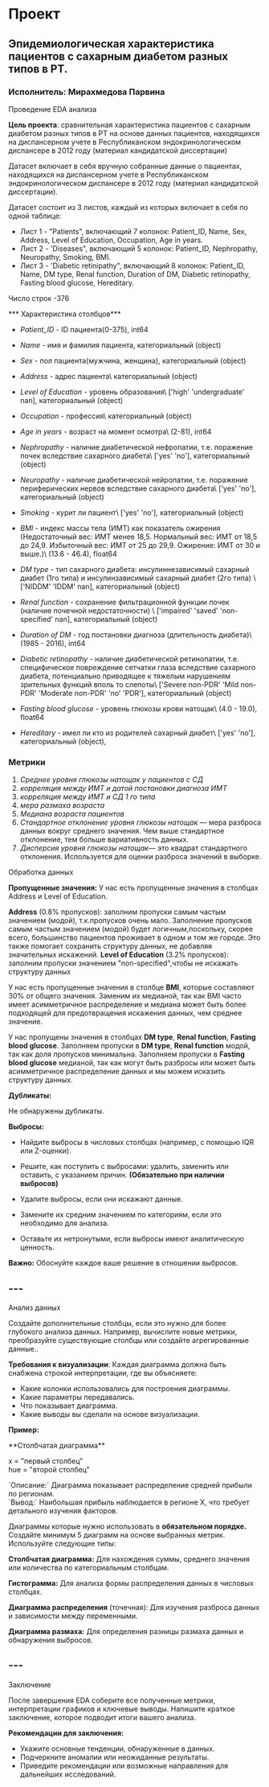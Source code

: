 # Проект

## Эпидемиологическая характеристика пациентов с сахарным диабетом разных типов в РТ.
  ### Исполнитель: Мирахмедова Парвина 

Проведение EDA анализа


  **Цель проекта**: сравнительная характеристика пациентов с сахарным диабетом разных типов в РТ на основе данных пациентов, находящихся на диспансерном учете в Республиканском эндокринологическом диспансере в 2012 году (материал кандидатской диссертации)

Датасет включает в себя вручную собранные данные о пациентах, находящихся на диспансерном учете в Республиканском эндокринологическом диспансере в 2012 году (материал кандидатской диссертации). 

Датасет состоит из 3 листов, каждый из которых включает в себя по одной таблице:

* Лист 1 - "Patients", включающий 7 колонок: Patient_ID,	Name,	Sex,	Address,	Level of Education,	Occupation,	Age in years.
* Лист 2 - 'Diseases", включающий 5 колонок: Patient_ID,	Nephropathy,	Neuropathy,	Smoking,	BMI.
* Лист 3 - 'Diabetic retinipathy", включающий 8 колонок: Patient_ID,	Name,	DM type,	Renal function,	Duration of DM,	Diabetic retinopathy,	Fasting blood glucose,	Hereditary.

Число строк -376 

 *** Характеристика столбцов***

 * *Patient_ID* - ID  пациента\(0-375), int64

 * *Name* - имя и фамилия пациента, категориальный (object)

 * *Sex* - пол пациента\(мужчина, женщина), категориальный (object)

 * *Address* - адрес пациента\ категориальный (object)

 * *Level of Education* - уровень образования\ ['high' 'undergraduate' nan], категориальный (object)

* *Occupation* - профессия\ категориальный (object)

* *Age in years* - возраст на момент осмотра\ (2-81), int64

* *Nephropathy* - наличие диабетической нефропатии, т.е. поражение почек вследствие сахарного диабета\ ['yes' 'no'], категориальный (object)

* *Neuropathy* - наличие диабетической нейропатии, т.е. поражение периферических нервов вследствие сахарного диабета\ ['yes' 'no'], категориальный (object)

* *Smoking* - курит ли пациент\ ['yes' 'no'], категориальный (object)

* *BMI* - индекс массы тела (ИМТ) как показатель ожирения (Недостаточный вес: ИМТ менее 18,5. Нормальный вес: ИМТ от 18,5 до 24,9. Избыточный вес: ИМТ от 25 до 29,9. Ожирение: ИМТ от 30 и выше.)\ (13.6 - 46.4), float64

* *DM type* - тип сахарного диабета: инсулиннезависимый сахарный диабет (1го типа) и инсулинзависимый сахарный диабет (2го типа) \ ['NIDDM' 'IDDM' nan], категориальный (object)

* *Renal function* - сохранение фильтрационной функции почек (наличие почечной недостаточности) \ ['impaired' 'saved' 'non-specified' nan], категориальный (object)

* *Duration of DM* - год постановки диагноза (длительность диабета)\ (1985 - 2016), int64

* *Diabetic retinopathy* - наличие диабетической ретинопатии, т.е. специфическое повреждение сетчатки глаза вследствие сахарного диабета, потенциально приводящее к тяжелым нарушениям зрительных функций вполь то слепоты\ ['Severe non-PDR' 'Mild non-PDR' 'Moderate non-PDR' 'no' 'PDR'], категориальный (object)

* *Fasting blood glucose* - уровень глюкозы крови натощак\ (4.0 - 19.0), float64

* *Hereditary* - имел ли кто из родителей сахарный диабет\ ['yes' 'no'], категориальный (object), 




### Метрики

1. *Среднее уровня глюкозы натощак у пациентов с СД*
2. *корреляция между ИМТ и датой постановки диагноза ИМТ*
3. *корреляция между ИМТ и СД 1 го типа*
4. *мера размаха возраста*
5. *Медиана возраста пациентов*
6. *Стандартное отклонение уровня глюкозы натощак* — мера разброса данных вокруг среднего значения. Чем выше стандартное отклонение, тем больше вариативность данных.
7. *Дисперсия уровня глюкозы натощак*— это квадрат стандартного отклонения. Используется для оценки разброса значений в выборке.

Обработка данных


**Пропущенные значения:**
У нас есть пропущенные значения в столбцах Address и Level of Education. 

**Address** (0.8% пропусков): заполним пропуски самым частым значением (модой), т.к.пропусков очень мало. Заполнение пропусков самым частым значением (модой) будет логичным,поскольку, скорее всего, большинство пациентов проживает в одном и том же городе. 
Это также помогает сохранить структуру данных, не добавляя значительных искажений.
**Level of Education** (3.2% пропусков): заполним пропуски значением "non-specified",чтобы не искажать структуру данных

У нас есть пропущенные значения в столбце **BMI**, которые составляют 30% от общего значения. Заменим их медианой, так как BMI часто имеет асимметричное распределение и медиана может быть более подходящей для предотвращения искажения данных, чем среднее значение.

У нас пропущены значения в столбцах **DM type**, **Renal function**, **Fasting blood glucose**.
Заполняем пропуски в **DM type**, **Renal function** модой, так как доля пропусков минимальна.
Заполняем пропуски в **Fasting blood glucose** медианой, так как могут быть разбросы или может быть асимметричное распределение данных и мы можем исказить структуру данных.



**Дубликаты:**

Не обнаружены дубликаты.

**Выбросы:**

* Найдите выбросы в числовых столбцах (например, с помощью IQR или Z-оценки).  
* Решите, как поступить с выбросами: удалить, заменить или оставить, с указанием причин. **(Обязательно при наличии выбросов)**



* Удалите выбросы, если они искажают данные.  
* Замените их средним значением по категориям, если это необходимо для анализа.  
* Оставьте их нетронутыми, если выбросы имеют аналитическую ценность.

**Важно:** Обоснуйте каждое ваше решение в отношении выбросов.

## ---

Анализ данных

Создайте дополнительные столбцы, если это нужно для более глубокого анализа данных. Например, вычислите новые метрики, преобразуйте существующие столбцы или создайте агрегированные данные..

**Требования к визуализации**: Каждая диаграмма должна быть снабжена строкой интерпретации, где вы объясняете:

* Какие колонки использовались для построения диаграммы.  
* Какие параметры передавались.  
* Что показывает диаграмма.  
* Какие выводы вы сделали на основе визуализации.

**Пример:**

\*\*Столбчатая диаграмма\*\*

x \= "первый столбец"    
hue \= "второй столбец"  

\`Описание:\` Диаграмма показывает распределение средней прибыли по регионам.    
\`Вывод:\` Наибольшая прибыль наблюдается в регионе X, что требует детального изучения факторов.  

Диаграммы которые нужно использовать в **обязательном порядке.** Создайте минимум 5 диаграмм на основе выбранных метрик. Используйте следующие типы:

**Столбчатая диаграмма:** Для нахождения суммы, среднего значения или количества по категориальным столбцам.

**Гистограмма:** Для анализа формы распределения данных в числовых столбцах.

**Диаграмма распределения** (точечная): Для изучения разброса данных и зависимости между переменными.

**Диаграмма размаха:** Для определения разницы размаха данных и обнаружения выбросов.

## ---

Заключение

После завершения EDA соберите все полученные метрики, интерпретации графиков и ключевые выводы. Напишите краткое заключение, которое подводит итоги вашего анализа.

**Рекомендации для заключения:**

* Укажите основные тенденции, обнаруженные в данных.  
* Подчеркните аномалии или неожиданные результаты.  
* Приведите рекомендации или возможные направления для дальнейших исследований.
